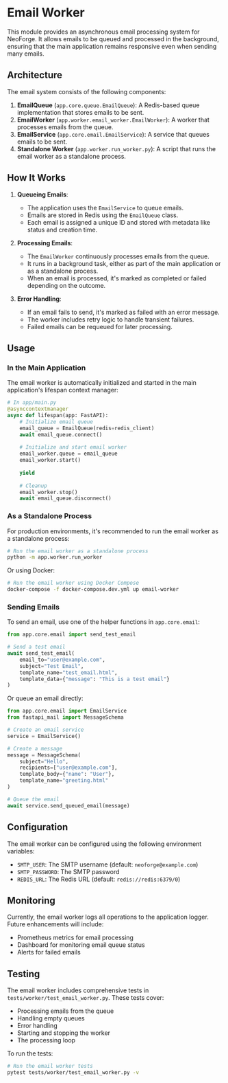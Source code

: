 # Email Worker

This module provides an asynchronous email processing system for NeoForge. It allows emails to be queued and processed in the background, ensuring that the main application remains responsive even when sending many emails.

## Architecture

The email system consists of the following components:

1. **EmailQueue** (`app.core.queue.EmailQueue`): A Redis-based queue implementation that stores emails to be sent.
2. **EmailWorker** (`app.worker.email_worker.EmailWorker`): A worker that processes emails from the queue.
3. **EmailService** (`app.core.email.EmailService`): A service that queues emails to be sent.
4. **Standalone Worker** (`app.worker.run_worker.py`): A script that runs the email worker as a standalone process.

## How It Works

1. **Queueing Emails**:
   - The application uses the `EmailService` to queue emails.
   - Emails are stored in Redis using the `EmailQueue` class.
   - Each email is assigned a unique ID and stored with metadata like status and creation time.

2. **Processing Emails**:
   - The `EmailWorker` continuously processes emails from the queue.
   - It runs in a background task, either as part of the main application or as a standalone process.
   - When an email is processed, it's marked as completed or failed depending on the outcome.

3. **Error Handling**:
   - If an email fails to send, it's marked as failed with an error message.
   - The worker includes retry logic to handle transient failures.
   - Failed emails can be requeued for later processing.

## Usage

### In the Main Application

The email worker is automatically initialized and started in the main application's lifespan context manager:

```python
# In app/main.py
@asynccontextmanager
async def lifespan(app: FastAPI):
    # Initialize email queue
    email_queue = EmailQueue(redis=redis_client)
    await email_queue.connect()
    
    # Initialize and start email worker
    email_worker.queue = email_queue
    email_worker.start()
    
    yield
    
    # Cleanup
    email_worker.stop()
    await email_queue.disconnect()
```

### As a Standalone Process

For production environments, it's recommended to run the email worker as a standalone process:

```bash
# Run the email worker as a standalone process
python -m app.worker.run_worker
```

Or using Docker:

```bash
# Run the email worker using Docker Compose
docker-compose -f docker-compose.dev.yml up email-worker
```

### Sending Emails

To send an email, use one of the helper functions in `app.core.email`:

```python
from app.core.email import send_test_email

# Send a test email
await send_test_email(
    email_to="user@example.com",
    subject="Test Email",
    template_name="test_email.html",
    template_data={"message": "This is a test email"}
)
```

Or queue an email directly:

```python
from app.core.email import EmailService
from fastapi_mail import MessageSchema

# Create an email service
service = EmailService()

# Create a message
message = MessageSchema(
    subject="Hello",
    recipients=["user@example.com"],
    template_body={"name": "User"},
    template_name="greeting.html"
)

# Queue the email
await service.send_queued_email(message)
```

## Configuration

The email worker can be configured using the following environment variables:

- `SMTP_USER`: The SMTP username (default: `neoforge@example.com`)
- `SMTP_PASSWORD`: The SMTP password
- `REDIS_URL`: The Redis URL (default: `redis://redis:6379/0`)

## Monitoring

Currently, the email worker logs all operations to the application logger. Future enhancements will include:

- Prometheus metrics for email processing
- Dashboard for monitoring email queue status
- Alerts for failed emails

## Testing

The email worker includes comprehensive tests in `tests/worker/test_email_worker.py`. These tests cover:

- Processing emails from the queue
- Handling empty queues
- Error handling
- Starting and stopping the worker
- The processing loop

To run the tests:

```bash
# Run the email worker tests
pytest tests/worker/test_email_worker.py -v
``` 